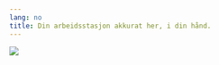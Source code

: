 ```yaml
---
lang: no
title: Din arbeidsstasjon akkurat her, i din hånd.
---
```


<img src="Images/earth.png" />




